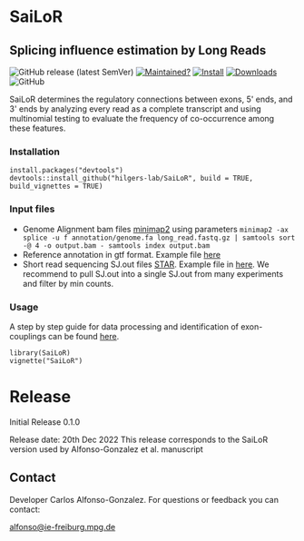 # SaiLoR
## Splicing influence estimation by Long Reads
<!-- badges: start -->

![GitHub release (latest SemVer)](https://img.shields.io/github/v/release/hilgers-lab/SaiLoR)
[![Maintained?](https://img.shields.io/badge/Maintained%3F-Yes-brightgreen)](https://github.com/hilgers-lab/SaiLoR/graphs/contributors)
[![Install](https://img.shields.io/badge/Install-Github-brightgreen)](#installation)
[![Downloads](https://img.shields.io/github/downloads/hilgers-lab/SaiLoR/total)]()
![GitHub](https://img.shields.io/github/license/hilgers-lab/SaiLoR)
<!-- badges: end -->

SaiLoR determines the regulatory connections between exons, 5' ends, and 3' ends by analyzing every read as a complete transcript and using multinomial testing to evaluate the frequency of co-occurrence among these features. 


### Installation

```
install.packages("devtools")
devtools::install_github("hilgers-lab/SaiLoR", build = TRUE, build_vignettes = TRUE)
```
### Input files 
  * Genome Alignment bam files [minimap2](https://github.com/lh3/minimap2) using parameters `minimap2 -ax splice -u f annotation/genome.fa long_read.fastq.gz | samtools sort -@ 4 -o output.bam - samtools index output.bam`
  * Reference annotation in gtf format. Example file [here](https://github.com/hilgers-lab/SaiLoR/blob/master/inst/exdata/dm6.annot.gtf.gz) 
  * Short read sequencing SJ.out files [STAR](https://github.com/alexdobin/STAR). Example file in [here](https://github.com/hilgers-lab/SaiLoR/blob/master/inst/exdata/short_read_junctions.SJ.out.tab). We recommend to pull SJ.out into a single SJ.out from many experiments and filter by min counts. 
  
### Usage
A step by step guide for data processing and identification of exon-couplings can be found 
[here](https://hilgers-lab.github.io/SaiLoR/docs/SaiLoR.html).

```
library(SaiLoR)
vignette("SaiLoR")
```


# Release 

Initial Release 0.1.0

Release date: 20th Dec 2022
This release corresponds to the SaiLoR version used by Alfonso-Gonzalez et al. manuscript

## Contact

Developer Carlos Alfonso-Gonzalez. For questions or feedback you can contact:

alfonso@ie-freiburg.mpg.de
